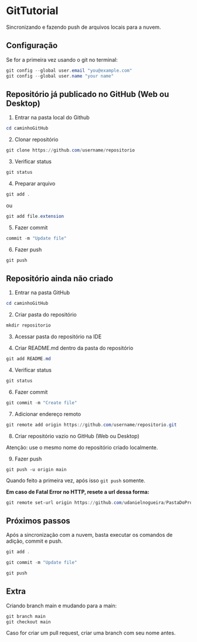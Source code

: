# GitTutorial

Sincronizando e fazendo push de arquivos locais para a nuvem.

## Configuração

Se for a primeira vez usando o git no terminal:

~~~powershell
git config --global user.email "you@example.com"
git config --global user.name "your name"
~~~

## Repositório já publicado no GitHub (Web ou Desktop)

1. Entrar na pasta local do Github

~~~powershell
cd caminhoGitHub
~~~

2. Clonar repositório

~~~powershell
git clone https://github.com/username/repositorio
~~~

3. Verificar status

~~~powershell
git status
~~~

4. Preparar arquivo

~~~powershell
git add . 
~~~

ou

~~~powershell
git add file.extension
~~~

5. Fazer commit

~~~powershell
commit -m "Update file"
~~~

6. Fazer push

~~~powershell
git push
~~~

## Repositório ainda não criado

1. Entrar na pasta GitHub 

~~~powershell
cd caminhoGitHub
~~~

2. Criar pasta do repositório

~~~powershell 
mkdir repositorio
~~~

3. Acessar pasta do repositório na IDE

4. Criar README.md dentro da pasta do repositório

~~~powershell
git add README.md
~~~

4. Verificar status

~~~powershell
git status
~~~

6. Fazer commit

~~~powershell
git commit -m "Create file"
~~~

7. Adicionar endereço remoto

~~~powershell
git remote add origin https://github.com/username/repositorio.git
~~~

8. Criar repositório vazio no GitHub (Web ou Desktop) 

Atenção: use o mesmo nome do repositório criado localmente.

9. Fazer push

~~~
git push -u origin main 
~~~

Quando feito a primeira vez, após isso ``git push`` somente.

**Em caso de Fatal Error no HTTP, resete a url dessa forma:**

~~~powershell
git remote set-url origin https://github.com/udanielnogueira/PastaDoProjeto.git`
~~~

## Próximos passos

Após a sincronização com a nuvem, basta executar os comandos de adição, commit e push.

~~~powershell
git add .

git commit -m "Update file"

git push
~~~

## Extra

Criando branch main e mudando para a main:

~~~powershell
git branch main
git checkout main
~~~

Caso for criar um pull request, criar uma branch com seu nome antes.
